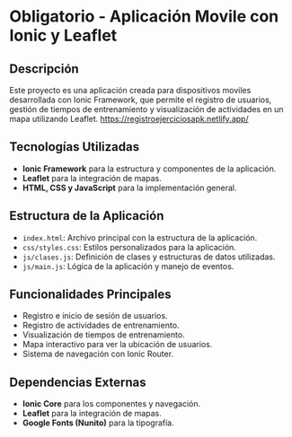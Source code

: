 # Obligatorio - Aplicación Movile con Ionic y Leaflet

## Descripción

Este proyecto es una aplicación creada para dispositivos moviles desarrollada con Ionic Framework, que permite el registro de usuarios, gestión de tiempos de entrenamiento y visualización de actividades en un mapa utilizando Leaflet.
https://registroejerciciosapk.netlify.app/

## Tecnologías Utilizadas

- **Ionic Framework** para la estructura y componentes de la aplicación.
- **Leaflet** para la integración de mapas.
- **HTML, CSS y JavaScript** para la implementación general.

## Estructura de la Aplicación

- `index.html`: Archivo principal con la estructura de la aplicación.
- `css/styles.css`: Estilos personalizados para la aplicación.
- `js/clases.js`: Definición de clases y estructuras de datos utilizadas.
- `js/main.js`: Lógica de la aplicación y manejo de eventos.

## Funcionalidades Principales

- Registro e inicio de sesión de usuarios.
- Registro de actividades de entrenamiento.
- Visualización de tiempos de entrenamiento.
- Mapa interactivo para ver la ubicación de usuarios.
- Sistema de navegación con Ionic Router.

## Dependencias Externas

- **Ionic Core** para los componentes y navegación.
- **Leaflet** para la integración de mapas.
- **Google Fonts (Nunito)** para la tipografía.

